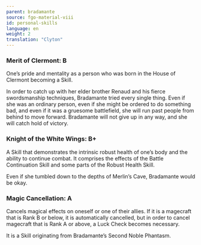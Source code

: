 ```yaml
---
parent: bradamante
source: fgo-material-viii
id: personal-skills
language: en
weight: 2
translation: "Clyton"
---
```


### Merit of Clermont: B

One’s pride and mentality as a person who was born in the House of Clermont becoming a Skill.

In order to catch up with her elder brother Renaud and his fierce swordsmanship techniques, Bradamante tried every single thing. Even if she was an ordinary person, even if she might be ordered to do something bad, and even if it was a gruesome battlefield, she will run past people from behind to move forward. Bradamante will not give up in any way, and she will catch hold of victory.

### Knight of the White Wings: B+

A Skill that demonstrates the intrinsic robust health of one’s body and the ability to continue combat. It comprises the effects of the Battle Continuation Skill and some parts of the Robust Health Skill.

Even if she tumbled down to the depths of Merlin’s Cave, Bradamante would be okay.

### Magic Cancellation: A

Cancels magical effects on oneself or one of their allies. If it is a magecraft that is Rank B or below, it is automatically cancelled, but in order to cancel magecraft that is Rank A or above, a Luck Check becomes necessary.

It is a Skill originating from Bradamante’s Second Noble Phantasm.
